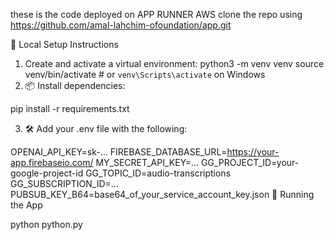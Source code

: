 these is the code deployed on APP RUNNER AWS
clone the repo using https://github.com/amal-lahchim-ofoundation/app.git


🔧 Local Setup Instructions
1.  Create and activate a virtual environment:
python3 -m venv venv
source venv/bin/activate  # or `venv\Scripts\activate` on Windows
2. 📦 Install dependencies:

pip install -r requirements.txt

3. 🛠️ Add your .env file with the following:

OPENAI_API_KEY=sk-...
FIREBASE_DATABASE_URL=https://your-app.firebaseio.com/
MY_SECRET_API_KEY=...
GG_PROJECT_ID=your-google-project-id
GG_TOPIC_ID=audio-transcriptions
GG_SUBSCRIPTION_ID=...
PUBSUB_KEY_B64=base64_of_your_service_account_key.json
🚀 Running the App

python python.py



